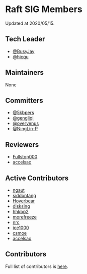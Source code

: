 # Raft SIG Members

Updated at 2020/05/15.

## Tech Leader

- [@BusyJay](https://github.com/BusyJay)
- [@hicqu](https://github.com/hicqu)

## Maintainers

None

## Committers

- [@5kbpers](https://github.com/5kbpers)
- [@gengliqi](https://github.com/gengliqi)
- [@overvenus](https://github.com/overvenus)
- [@NingLin-P](https://github.com/NingLin-P)

## Reviewers

- [Fullstop000](https://github.com/Fullstop000)
- [accelsao](https://github.com/accelsao)

## Active Contributors

- [ngaut](https://github.com/ngaut)
- [siddontang](https://github.com/siddontang)
- [Hoverbear](https://github.com/Hoverbear)
- [disksing](https://github.com/disksing)
- [hhkbp2](https://github.com/hhkbp2)
- [morefreeze](https://github.com/morefreeze)
- [nrc](https://github.com/nrc)
- [ice1000](https://github.com/ice1000)
- [csmoe](https://github.com/csmoe)
- [accelsao](https://github.com/accelsao)

## Contributors

Full list of contributors is [here](https://github.com/tikv/raft-rs/graphs/contributors).
